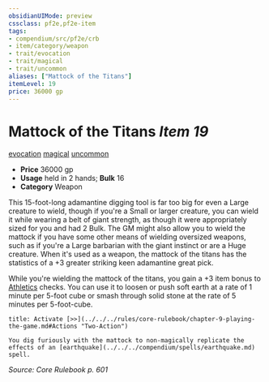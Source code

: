 ```yaml
---
obsidianUIMode: preview
cssclass: pf2e,pf2e-item
tags:
- compendium/src/pf2e/crb
- item/category/weapon
- trait/evocation
- trait/magical
- trait/uncommon
aliases: ["Mattock of the Titans"]
itemLevel: 19
price: 36000 gp
---
```

# Mattock of the Titans *Item 19*  
[evocation](../../../rules/traits/evocation.md)  [magical](../../../rules/traits/magical.md)  [uncommon](../../../rules/traits/uncommon.md)  

- **Price** 36000 gp
- **Usage** held in 2 hands; **Bulk** 16
- **Category** Weapon

This 15-foot-long adamantine digging tool is far too big for even a Large creature to wield, though if you're a Small or larger creature, you can wield it while wearing a belt of giant strength, as though it were appropriately sized for you and had 2 Bulk. The GM might also allow you to wield the mattock if you have some other means of wielding oversized weapons, such as if you're a Large barbarian with the giant instinct or are a Huge creature. When it's used as a weapon, the mattock of the titans has the statistics of a +3 greater striking keen adamantine great pick.

While you're wielding the mattock of the titans, you gain a +3 item bonus to [Athletics](../../skills.md#Athletics) checks. You can use it to loosen or push soft earth at a rate of 1 minute per 5-foot cube or smash through solid stone at the rate of 5 minutes per 5-foot-cube.

```ad-embed-ability
title: Activate [>>](../../../rules/core-rulebook/chapter-9-playing-the-game.md#Actions "Two-Action")

You dig furiously with the mattock to non-magically replicate the effects of an [earthquake](../../../compendium/spells/earthquake.md) spell.
```

*Source: Core Rulebook p. 601*
